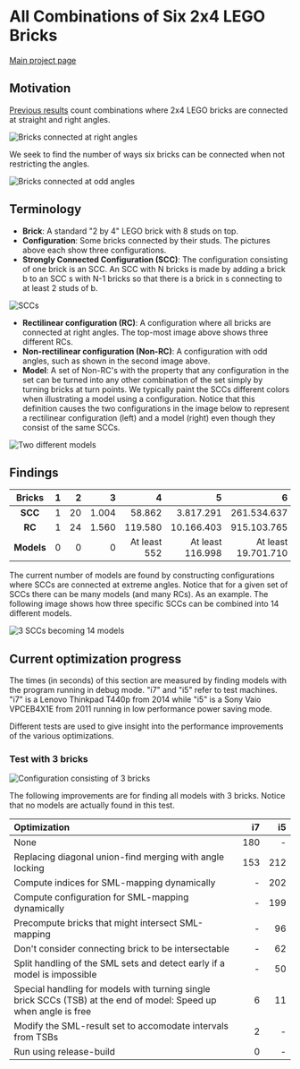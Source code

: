 # All Combinations of Six 2x4 LEGO Bricks

[Main project page](http://c-mt.dk/counting)

## Motivation

[Previous results](http://www.math.ku.dk/~eilers/lego.html) count combinations where 2x4 LEGO bricks are connected at straight and right angles.

![Bricks connected at right angles](http://c-mt.dk/counting/images/rectilinearintrosmall.png "There are 915.103.765 ways to combine 6 bricks at straight and right angles")

We seek to find the number of ways six bricks can be connected when not restricting the angles.

![Bricks connected at odd angles](http://c-mt.dk/counting/images/modelsintrosmall.png "It is currently unknown how many ways 6 bricks can be combined at other angles")


## Terminology

* **Brick**: A standard "2 by 4" LEGO brick with 8 studs on top.
* **Configuration**: Some bricks connected by their studs. The pictures above each show three configurations.
* **Strongly Connected Configuration (SCC)**: The configuration consisting of one brick is an SCC. An SCC with N bricks is made by adding a brick b to an SCC s with N-1 bricks so that there is a brick in s connecting to at least 2 studs of b. 

![SCCs](http://c-mt.dk/counting/images/sccconstructionsmall.png "Notice that for any SCC with more than one brick, any additional brick has to connect to a single other brick using at least two studs")

* **Rectilinear configuration (RC)**: A configuration where all bricks are connected at right angles. The top-most image above shows three different RCs.
* **Non-rectilinear configuration (Non-RC)**: A configuration with odd angles, such as shown in the second image above.
* **Model**: A set of Non-RC's with the property that any configuration in the set can be turned into any other combination of the set simply by turning bricks at turn points. We typically paint the SCCs different colors when illustrating a model using a configuration. Notice that this definition causes the two configurations in the image below to represent a rectilinear configuration (left) and a model (right) even though they consist of the same SCCs.

![Two different models](http://c-mt.dk/counting/images/modelsdifferentsmall.png "These two models are not the same because the green and yellow SCC block the turn points")

## Findings

|  Bricks    | 1 |  2 |     3 |       4 |          5 |           6 | 
|:----------:|--:|---:|------:|--------:|-----------:|------------:|
| **SCC**    | 1 | 20 | 1.004 |  58.862 |  3.817.291 | 261.534.637 |
| **RC**     | 1 | 24 | 1.560 | 119.580 | 10.166.403 | 915.103.765 |
| **Models** | 0 |  0 |     0 | At least 552 | At least 116.998 | At least 19.701.710 |

The current number of models are found by constructing configurations where SCCs are connected at extreme angles. Notice that for a given set of SCCs there can be many models (and many RCs). As an example. The following image shows how three specific SCCs can be combined into 14 different models.

![3 SCCs becoming 14 models](http://c-mt.dk/counting/images/variousmodelsexamplesmall.png "These three SCCs can be combined into 14 different models")

## Current optimization progress

The times (in seconds) of this section are measured by finding models with the program running in debug mode. "i7" and "i5" refer to test machines. "i7" is a Lenovo Thinkpad T440p from 2014 while "i5" is a Sony Vaio VPCEB4X1E from 2011 running in low performance power saving mode. 

Different tests are used to give insight into the performance improvements of the various optimizations.

### Test with 3 bricks

![Configuration consisting of 3 bricks](http://c-mt.dk/counting/images/test3brickssmall.png "An example of how to connect 3 bricks at the corners")

The following improvements are for finding all models with 3 bricks. Notice that no models are actually found in this test.

| Optimization           | i7    | i5  |
|:-----------------------|------:|----:|
| None | 180 | - |
| Replacing diagonal union-find merging with angle locking | 153 | 212 |
| Compute indices for SML-mapping dynamically | - | 202 |
| Compute configuration for SML-mapping dynamically | - | 199 |
| Precompute bricks that might intersect SML-mapping | - | 96 |
| Don't consider connecting brick to be intersectable | - | 62 |
| Split handling of the SML sets and detect early if a model is impossible | - | 50 |
| Special handling for models with turning single brick SCCs (TSB) at the end of model: Speed up when angle is free | 6 | 11 |
| Modify the SML-result set to accomodate intervals from TSBs | 2 | - |
| Run using release-build | 0 | - |

